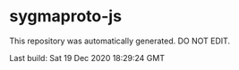 # sygmaproto-js
This repository was automatically generated. DO NOT EDIT. 

Last build: Sat 19 Dec 2020 18:29:24 GMT
